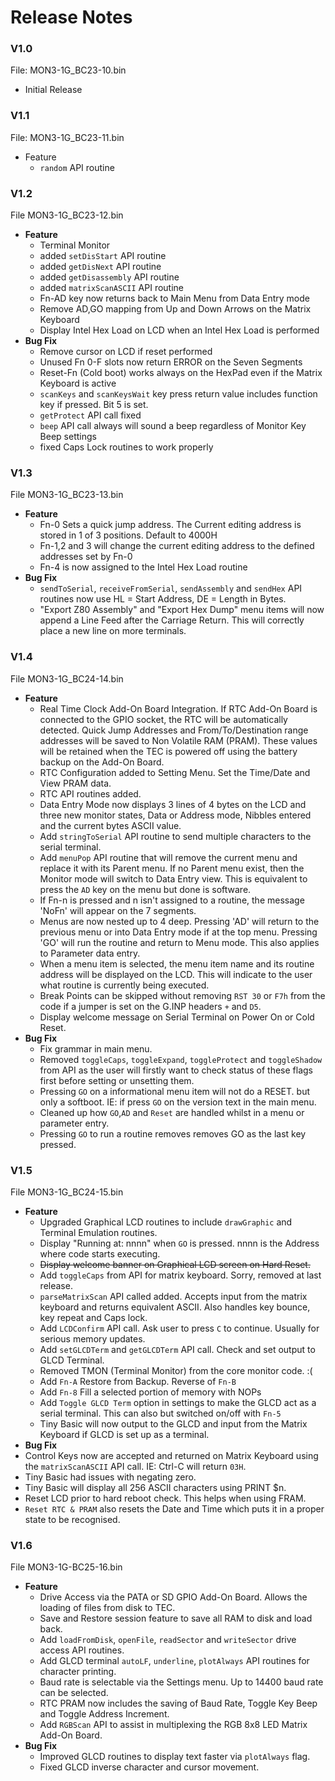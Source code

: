 # Release Notes

### V1.0
File: MON3-1G_BC23-10.bin

- Initial Release
  
### V1.1
File: MON3-1G_BC23-11.bin

- Feature
  -  `random` API routine

### V1.2
File MON3-1G_BC23-12.bin

- **Feature**
  - Terminal Monitor
  - added `setDisStart` API routine
  - added `getDisNext` API routine
  - added `getDisassembly` API routine
  - added `matrixScanASCII` API routine
  - Fn-AD key now returns back to Main Menu from Data Entry mode
  - Remove AD,GO mapping from Up and Down Arrows on the Matrix Keyboard
  - Display Intel Hex Load on LCD when an Intel Hex Load is performed
- **Bug Fix**
  - Remove cursor on LCD if reset performed
  - Unused Fn 0-F slots now return ERROR on the Seven Segments
  - Reset-Fn (Cold boot) works always on the HexPad even if the Matrix Keyboard is active
  - `scanKeys` and `scanKeysWait` key press return value includes function key if pressed.  Bit 5 is set.
  - `getProtect` API call fixed
  - `beep` API call always will sound a beep regardless of Monitor Key Beep settings
  - fixed Caps Lock routines to work properly

### V1.3
File MON3-1G_BC23-13.bin

- **Feature**
  - Fn-0 Sets a quick jump address.  The Current editing address is stored in 1 of 3 positions.  Default to 4000H
  - Fn-1,2 and 3 will change the current editing address to the defined addresses set by Fn-0
  - Fn-4 is now assigned to the Intel Hex Load routine
- **Bug Fix**
  - `sendToSerial`, `receiveFromSerial`, `sendAssembly` and `sendHex` API routines now use HL = Start Address, DE = Length in Bytes.
  - "Export Z80 Assembly" and "Export Hex Dump" menu items will now append a Line Feed after the Carriage Return.  This will correctly place a new line on more terminals.

### V1.4
File MON3-1G_BC24-14.bin

- **Feature**
  - Real Time Clock Add-On Board Integration.  If RTC Add-On Board is connected to the GPIO socket, the RTC will be automatically detected.  Quick Jump Addresses and From/To/Destination range addresses will be saved to Non Volatile RAM (PRAM).  These values will be retained when the TEC is powered off using the battery backup on the Add-On Board.
  - RTC Configuration added to Setting Menu.  Set the Time/Date and View PRAM data.
  - RTC API routines added.
  - Data Entry Mode now displays 3 lines of 4 bytes on the LCD and three new monitor states, Data or Address mode, Nibbles entered and the current bytes ASCII value.
  - Add `stringToSerial` API routine to send multiple characters to the serial terminal.
  - Add `menuPop` API routine that will remove the current menu and replace it with its Parent menu.  If no Parent menu exist, then the Monitor mode will switch to Data Entry view.  This is equivalent to press the `AD` key on the menu but done is software.
  - If Fn-n is pressed and n isn't assigned to a routine, the message 'NoFn' will appear on the 7 segments.
  - Menus are now nested up to 4 deep.  Pressing 'AD' will return to the previous menu or into Data Entry mode if at the top menu.  Pressing 'GO' will run the routine and return to Menu mode.  This also applies to Parameter data entry.
  - When a menu item is selected, the menu item name and its routine address will be displayed on the LCD.  This will indicate to the user what routine is currently being executed.
  - Break Points can be skipped without removing `RST 30` or `F7h` from the code if a jumper is set on the G.INP headers `+` and `D5`.
  - Display welcome message on Serial Terminal on Power On or Cold Reset.
- **Bug Fix**
  - Fix grammar in main menu.
  - Removed `toggleCaps`, `toggleExpand`, `toggleProtect` and `toggleShadow` from API as the user will firstly want to check status of these flags first before setting or unsetting them.
  - Pressing `GO` on a informational menu item will not do a RESET. but only a softboot.  IE: if press `GO` on the version text in the main menu.
  - Cleaned up how `GO`,`AD` and `Reset` are handled whilst in a menu or parameter entry.
  - Pressing `GO` to run a routine removes removes GO as the last key pressed.

### V1.5
File MON3-1G_BC24-15.bin

- **Feature**
  - Upgraded Graphical LCD routines to include `drawGraphic` and Terminal Emulation routines.
  - Display "Running at: nnnn" when `GO` is pressed.  nnnn is the Address where code starts executing.
  - ~~Display welcome banner on Graphical LCD screen on Hard Reset.~~
  - Add `toggleCaps` from API for matrix keyboard.  Sorry, removed at last release.
  - `parseMatrixScan` API called added.  Accepts input from the matrix keyboard and returns equivalent ASCII.  Also handles key bounce, key repeat and Caps lock.
  - Add `LCDConfirm` API call.  Ask user to press `C` to continue.  Usually for serious memory updates.
  - Add `setGLCDTerm` and `getGLCDTerm` API call.  Check and set output to GLCD Terminal.
  - Removed TMON (Terminal Monitor) from the core monitor code. :(
  - Add `Fn-A` Restore from Backup.  Reverse of `Fn-B`
  - Add `Fn-8` Fill a selected portion of memory with NOPs
  - Add `Toggle GLCD Term` option in settings to make the GLCD act as a serial terminal.  This can also but switched on/off with `Fn-5`
  - Tiny Basic will now output to the GLCD and input from the Matrix Keyboard if GLCD is set up as a terminal.
-  **Bug Fix**
  - Control Keys now are accepted and returned on Matrix Keyboard using the `matrixScanASCII` API call.  IE: Ctrl-C will return `03H`.
  - Tiny Basic had issues with negating zero.
  - Tiny Basic will display all 256 ASCII characters using PRINT $n.
  - Reset LCD prior to hard reboot check.  This helps when using FRAM.
  - `Reset RTC & PRAM` also resets the Date and Time which puts it in a proper state to be recognised.

### V1.6
File MON3-1G-BC25-16.bin

- **Feature**
  - Drive Access via the PATA or SD GPIO Add-On Board.  Allows the loading of files from disk to TEC.
  - Save and Restore session feature to save all RAM to disk and load back.
  - Add `loadFromDisk`, `openFile`, `readSector` and `writeSector` drive access API routines.
  - Add GLCD terminal `autoLF`, `underline`, `plotAlways` API routines for character printing.
  - Baud rate is selectable via the Settings menu. Up to 14400 baud rate can be selected.
  - RTC PRAM now includes the saving of Baud Rate, Toggle Key Beep and Toggle Address Increment.
  - Add `RGBScan` API to assist in multiplexing the RGB 8x8 LED Matrix Add-On Board.
- **Bug Fix**
  - Improved GLCD routines to display text faster via `plotAlways` flag.
  - Fixed GLCD inverse character and cursor movement.
